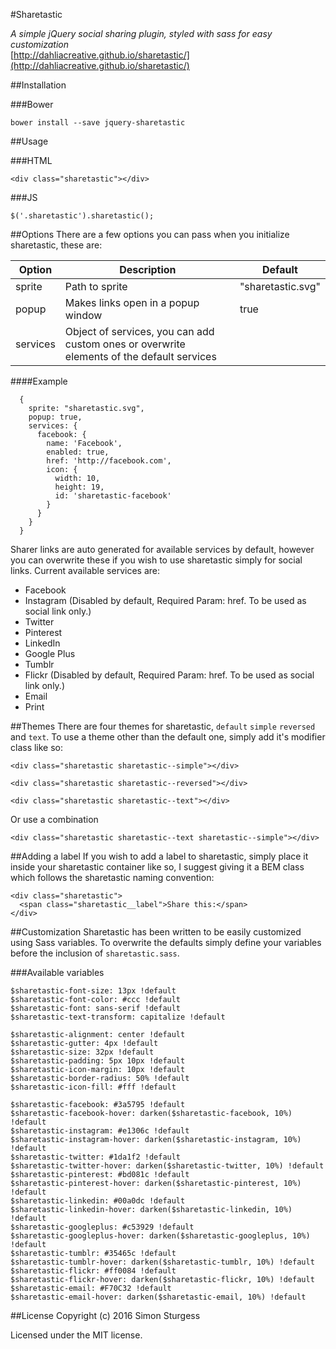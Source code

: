 #Sharetastic

_A simple jQuery social sharing plugin, styled with sass for easy customization_  
[http://dahliacreative.github.io/sharetastic/](http://dahliacreative.github.io/sharetastic/)


##Installation

###Bower
```
bower install --save jquery-sharetastic
```

##Usage

###HTML
```
<div class="sharetastic"></div>
```

###JS
```
$('.sharetastic').sharetastic();
```

##Options
There are a few options you can pass when you initialize sharetastic, these are:

| Option             | Description                                                                               | Default           |
|--------------------|-------------------------------------------------------------------------------------------|-------------------|
| sprite             | Path to sprite                                                                            | "sharetastic.svg" |
| popup              | Makes links open in a popup window                                                        | true              |
| services           | Object of services, you can add custom ones or overwrite elements of the default services |                   |

####Example
```
  {
    sprite: "sharetastic.svg",
    popup: true,
    services: {
      facebook: {
        name: 'Facebook',
        enabled: true,
        href: 'http://facebook.com',
        icon: {
          width: 10,
          height: 19,
          id: 'sharetastic-facebook'
        }
      }
    }
  }
```
Sharer links are auto generated for available services by default, however you can overwrite these if you wish to use sharetastic simply for social links. Current available services are:
- Facebook
- Instagram (Disabled by default, Required Param: href. To be used as social link only.)
- Twitter
- Pinterest
- LinkedIn
- Google Plus
- Tumblr
- Flickr (Disabled by default, Required Param: href. To be used as social link only.)
- Email
- Print

##Themes
There are four themes for sharetastic, `default` `simple` `reversed` and `text`. To use a theme other than the default one, simply add it's modifier class like so:
```
<div class="sharetastic sharetastic--simple"></div>
```
```
<div class="sharetastic sharetastic--reversed"></div>
```
```
<div class="sharetastic sharetastic--text"></div>
```
Or use a combination
```
<div class="sharetastic sharetastic--text sharetastic--simple"></div>
```

##Adding a label
If you wish to add a label to sharetastic, simply place it inside your sharetastic container like so, I suggest giving it a BEM class which follows the sharetastic naming convention:
```
<div class="sharetastic">
  <span class="sharetastic__label">Share this:</span>
</div>
```

##Customization
Sharetastic has been written to be easily customized using Sass variables. To overwrite the defaults simply define your variables before the inclusion of `sharetastic.sass`.

###Available variables
```
$sharetastic-font-size: 13px !default
$sharetastic-font-color: #ccc !default
$sharetastic-font: sans-serif !default
$sharetastic-text-transform: capitalize !default

$sharetastic-alignment: center !default
$sharetastic-gutter: 4px !default
$sharetastic-size: 32px !default
$sharetastic-padding: 5px 10px !default
$sharetastic-icon-margin: 10px !default
$sharetastic-border-radius: 50% !default
$sharetastic-icon-fill: #fff !default

$sharetastic-facebook: #3a5795 !default
$sharetastic-facebook-hover: darken($sharetastic-facebook, 10%) !default
$sharetastic-instagram: #e1306c !default
$sharetastic-instagram-hover: darken($sharetastic-instagram, 10%) !default
$sharetastic-twitter: #1da1f2 !default
$sharetastic-twitter-hover: darken($sharetastic-twitter, 10%) !default
$sharetastic-pinterest: #bd081c !default
$sharetastic-pinterest-hover: darken($sharetastic-pinterest, 10%) !default
$sharetastic-linkedin: #00a0dc !default
$sharetastic-linkedin-hover: darken($sharetastic-linkedin, 10%) !default
$sharetastic-googleplus: #c53929 !default
$sharetastic-googleplus-hover: darken($sharetastic-googleplus, 10%) !default
$sharetastic-tumblr: #35465c !default
$sharetastic-tumblr-hover: darken($sharetastic-tumblr, 10%) !default
$sharetastic-flickr: #ff0084 !default
$sharetastic-flickr-hover: darken($sharetastic-flickr, 10%) !default
$sharetastic-email: #F70C32 !default
$sharetastic-email-hover: darken($sharetastic-email, 10%) !default
```

##License
Copyright (c) 2016 Simon Sturgess

Licensed under the MIT license.
